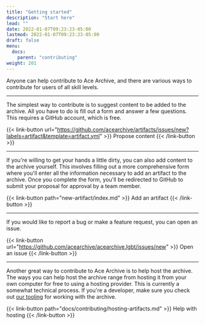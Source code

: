 ```yaml
---
title: "Getting started"
description: "Start here"
lead: ""
date: 2022-01-07T09:23:23-05:00
lastmod: 2022-01-07T09:23:23-05:00
draft: false
menu:
  docs:
    parent: "contributing"
weight: 201
---
```


Anyone can help contribute to Ace Archive, and there are various ways to
contribute for users of all skill levels.

<hr>

The simplest way to contribute is to suggest content to be added to the archive.
All you have to do is fill out a form and answer a few questions. This requires
a GitHub account, which is free.

{{< link-button url="https://github.com/acearchive/artifacts/issues/new?labels=artifact&template=artifact.yml" >}}
Propose content
{{< /link-button >}}

<hr>

If you're willing to get your hands a little dirty, you can also add content to
the archive yourself. This involves filling out a more comprehensive form where
you'll enter all the information necessary to add an artifact to the archive.
Once you complete the form, you'll be redirected to GitHub to submit your
proposal for approval by a team member.

{{< link-button path="new-artifact/index.md" >}}
Add an artifact
{{< /link-button >}}

<hr>

If you would like to report a bug or make a feature request, you can open an
issue.

{{< link-button url="https://github.com/acearchive/acearchive.lgbt/issues/new" >}}
Open an issue
{{< /link-button >}}

<hr>

Another great way to contribute to Ace Archive is to help host the archive. The
ways you can help host the archive range from hosting it from your own computer
for free to using a hosting provider. This is currently a somewhat technical
process. If you're a developer, make sure you check
out [our tooling](https://github.com/acearchive/artifact-action) for working
with the archive.

{{< link-button path="docs/contributing/hosting-artifacts.md" >}}
Help with hosting
{{< /link-button >}}
